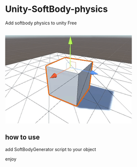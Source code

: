 # Unity-SoftBody-physics
Add softbody physics to unity Free

<br>
<img src="https://github.com/ehsanwwe/Unity-SoftBody-physics/blob/main/softbody.gif?raw=true" >

<br>
<h2>how to use</h2>
add SoftBodyGenerator script to your object

enjoy

